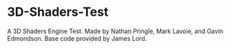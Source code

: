 # 3D-Shaders-Test
A 3D Shaders Engine Test. Made by Nathan Pringle, Mark Lavoie, and Gavin Edmondson. Base code provided by James Lord.
